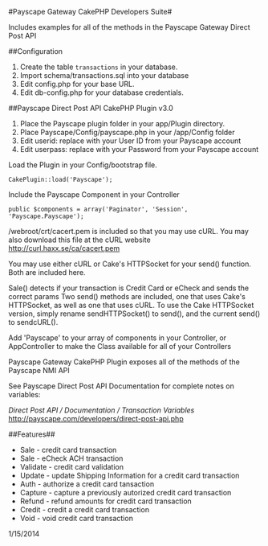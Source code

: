 
#Payscape Gateway CakePHP Developers Suite#

Includes examples for all of the methods in the Payscape Gateway Direct Post API

##Configuration 
1. Create the table `transactions` in your database. 
2. Import schema/transactions.sql into your database
3. Edit config.php for your base URL.
4. Edit db-config.php for your database credentials.
 	  
	
##Payscape Direct Post API CakePHP Plugin v3.0
	  
1. Place the Payscape plugin folder in your app/Plugin directory. 
2. Place Payscape/Config/payscape.php in your /app/Config folder
3. Edit userid: replace with your User ID from your Payscape account
4. Edit userpass: replace with your Password from your Payscape account
	  
	  
Load the Plugin in your Config/bootstrap file. 
```
CakePlugin::load('Payscape');
```	  
Include the Payscape Component in your Controller 
```
public $components = array('Paginator', 'Session', 'Payscape.Payscape');
```
	  
/webroot/crt/cacert.pem is included so that you may use cURL. 
You may also download this file at the cURL website http://curl.haxx.se/ca/cacert.pem 
	 
	  
You may use either cURL or Cake's HTTPSocket for your send() function.
Both are included here. 
	  
Sale() detects if your transaction is Credit Card or eCheck and sends the correct params 
Two send() methods are included, one that uses Cake's HTTPSocket, as well as one that uses cURL.
To use the Cake HTTPSocket version, simply rename sendHTTPSocket() to send(), and the current send() to sendcURL(). 
	  
	  
Add 'Payscape' to your array of components in your Controller, or AppController 
to make the Class available for all of your Controllers
	  
Payscape Gateway CakePHP Plugin exposes all of the methods of the Payscape NMI API
	  
See Payscape Direct Post API Documentation for complete notes on variables:
	  
*Direct Post API / Documentation / Transaction Variables*
http://payscape.com/developers/direct-post-api.php
	  
##Features## 
* Sale - credit card transaction
* Sale - eCheck ACH transaction
* Validate - credit card validation
* Update - update Shipping Information for a credit card transaction
* Auth - authorize a credit card tansaction
* Capture - capture a previously autorized credit card transaction
* Refund - refund amounts for credit card transaction
* Credit - credit a credit card transaction
* Void - void credit card transaction
 	  
1/15/2014
	  
	 